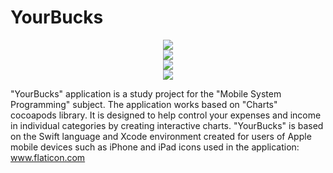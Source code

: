 # YourBucks
<p align="center">
    <img src="main_screen.png"><br>
    <img src="expenditure_screen.png"><br>
    <img src="income_screen.png"><br>
    <img src="transactions_screen.png"><br>
</p>

"YourBucks" application is a study project for the "Mobile System Programming" subject.
The application works based on "Charts" cocoapods library.
It is designed to help control your expenses and income in individual categories by creating interactive charts. 
"YourBucks" is based on the Swift language and Xcode environment created for users of Apple mobile devices such as iPhone and iPad
icons used in the application: www.flaticon.com


